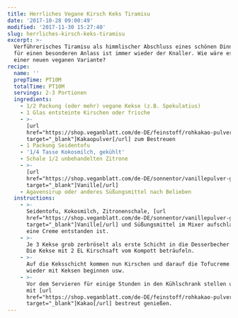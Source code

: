 ```yaml
---
title: Herrliches Vegane Kirsch Keks Tiramisu
date: '2017-10-28 09:00:49'
modified: '2017-11-30 15:27:40'
slug: herrliches-kirsch-keks-tiramisu
excerpt: >-
  Verführerisches Tiramisu als himmlischer Abschluss eines schönen Dinners oder
  für einen besonderen Anlass ist immer wieder der Knaller. Wie wäre es mal mit
  einer neuen veganen Variante? 
recipe:
  name: ''
  prepTime: PT10M
  totalTime: PT10M
  servings: 2-3 Portionen
  ingredients:
    - 1/2 Packung (oder mehr) vegane Kekse (z.B. Spekulatius)
    - 1 Glas entsteinte Kirschen oder frische
    - >-
      [url
      href="https://shop.veganblatt.com/de-DE/feinstoff/rohkakao-pulver-bio"
      target="_blank"]Kakaopulver[/url] zum Bestreuen
    - 1 Packung Seidentofu
    - '1/4 Tasse Kokosmilch, gekühlt'
    - Schale 1/2 unbehandelten Zitrone
    - >-
      [url
      href="https://shop.veganblatt.com/de-DE/sonnentor/vanillepulver-gemahlen"
      target="_blank"]Vanille[/url]
    - Agavensirup oder anderes Süßungsmittel nach Belieben
  instructions:
    - >-
      Seidentofu, Kokosmilch, Zitronenschale, [url
      href="https://shop.veganblatt.com/de-DE/sonnentor/vanillepulver-gemahlen"
      target="_blank"]Vanille[/url] und Süßungsmittel im Mixer aufschlagen bis
      eine Creme entstanden ist.
    - >-
      Je 3 Kekse grob zerbröselt als erste Schicht in die Desserbecher geben.
      Die Kekse mit 2 EL Kirschsaft vom Kompott beträufeln.
    - >-
      Auf die Keksschicht kommen nun Kirschen und darauf die Tofucreme. Dann
      wieder mit Keksen beginnen usw.
    - >-
      Vor dem Servieren für einige Stunden in den Kühlschrank stellen und dann
      mit [url
      href="https://shop.veganblatt.com/de-DE/feinstoff/rohkakao-pulver-bio"
      target="_blank"]Kakao[/url] bestreut genießen.
---
```


[<!-- Image removed (no copyright): kirsch-tiramisu.jpg -->](https://www.veganblatt.com/i/kirsch-tiramisu.jpg)
